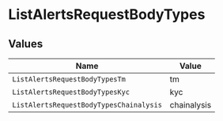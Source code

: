 # ListAlertsRequestBodyTypes


## Values

| Name                                    | Value                                   |
| --------------------------------------- | --------------------------------------- |
| `ListAlertsRequestBodyTypesTm`          | tm                                      |
| `ListAlertsRequestBodyTypesKyc`         | kyc                                     |
| `ListAlertsRequestBodyTypesChainalysis` | chainalysis                             |